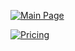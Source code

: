 [![Main Page](https://github.com/doublemacro/postcafe-shot/raw/main/assets/1.jpg)](#main)

[![Pricing](https://github.com/doublemacro/postcafe-shot/raw/main/assets/1.jpg)](#pricing)

